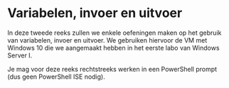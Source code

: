 # Variabelen, invoer en uitvoer
In deze tweede reeks zullen we enkele oefeningen maken op het gebruik van variabelen, invoer en uitvoer. We gebruiken hiervoor de VM met Windows 10 die we aangemaakt hebben in het eerste labo van Windows Server I.

Je mag voor deze reeks rechtstreeks werken in een PowerShell prompt (dus geen PowerShell ISE nodig).